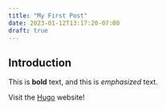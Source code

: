 ```yaml
---
title: "My First Post"
date: 2023-01-12T13:17:20-07:00
draft: true
---
```


## Introduction

This is **bold** text, and this is *emphasized* text.

Visit the [Hugo](https://gohugo.io) website!
